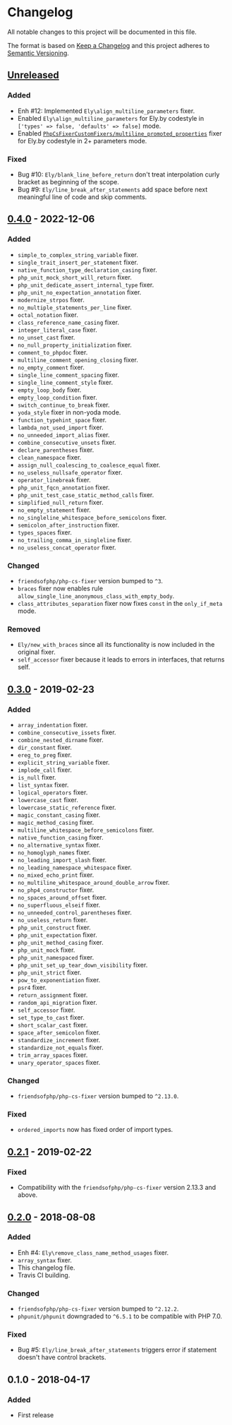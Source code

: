 # Changelog
All notable changes to this project will be documented in this file.

The format is based on [Keep a Changelog](http://keepachangelog.com/en/1.0.0/)
and this project adheres to [Semantic Versioning](http://semver.org/spec/v2.0.0.html).

## [Unreleased]
### Added
- Enh #12: Implemented `Ely\align_multiline_parameters` fixer.
- Enabled `Ely\align_multiline_parameters` for Ely.by codestyle in `['types' => false, 'defaults' => false]` mode.
- Enabled
  [`PhpCsFixerCustomFixers/multiline_promoted_properties`](https://github.com/kubawerlos/php-cs-fixer-custom-fixers#multilinepromotedpropertiesfixer)
  fixer for Ely.by codestyle in 2+ parameters mode.

### Fixed
- Bug #10: `Ely/blank_line_before_return` don't treat interpolation curly bracket as beginning of the scope.
- Bug #9: `Ely/line_break_after_statements` add space before next meaningful line of code and skip comments.

## [0.4.0] - 2022-12-06
### Added
- `simple_to_complex_string_variable` fixer.
- `single_trait_insert_per_statement` fixer.
- `native_function_type_declaration_casing` fixer.
- `php_unit_mock_short_will_return` fixer.
- `php_unit_dedicate_assert_internal_type` fixer.
- `php_unit_no_expectation_annotation` fixer.
- `modernize_strpos` fixer.
- `no_multiple_statements_per_line` fixer.
- `octal_notation` fixer.
- `class_reference_name_casing` fixer.
- `integer_literal_case` fixer.
- `no_unset_cast` fixer.
- `no_null_property_initialization` fixer.
- `comment_to_phpdoc` fixer.
- `multiline_comment_opening_closing` fixer.
- `no_empty_comment` fixer.
- `single_line_comment_spacing` fixer.
- `single_line_comment_style` fixer.
- `empty_loop_body` fixer.
- `empty_loop_condition` fixer.
- `switch_continue_to_break` fixer.
- `yoda_style` fixer in non-yoda mode.
- `function_typehint_space` fixer.
- `lambda_not_used_import` fixer.
- `no_unneeded_import_alias` fixer.
- `combine_consecutive_unsets` fixer.
- `declare_parentheses` fixer.
- `clean_namespace` fixer.
- `assign_null_coalescing_to_coalesce_equal` fixer.
- `no_useless_nullsafe_operator` fixer.
- `operator_linebreak` fixer.
- `php_unit_fqcn_annotation` fixer.
- `php_unit_test_case_static_method_calls` fixer.
- `simplified_null_return` fixer.
- `no_empty_statement` fixer.
- `no_singleline_whitespace_before_semicolons` fixer.
- `semicolon_after_instruction` fixer.
- `types_spaces` fixer.
- `no_trailing_comma_in_singleline` fixer.
- `no_useless_concat_operator` fixer.

### Changed
- `friendsofphp/php-cs-fixer` version bumped to `^3`.
- `braces` fixer now enables rule `allow_single_line_anonymous_class_with_empty_body`.
- `class_attributes_separation` fixer now fixes `const` in the `only_if_meta` mode.

### Removed
- `Ely/new_with_braces` since all its functionality is now included in the original fixer.
- `self_accessor` fixer because it leads to errors in interfaces, that returns self.

## [0.3.0] - 2019-02-23
### Added
- `array_indentation` fixer.
- `combine_consecutive_issets` fixer.
- `combine_nested_dirname` fixer.
- `dir_constant` fixer.
- `ereg_to_preg` fixer.
- `explicit_string_variable` fixer.
- `implode_call` fixer.
- `is_null` fixer.
- `list_syntax` fixer.
- `logical_operators` fixer.
- `lowercase_cast` fixer.
- `lowercase_static_reference` fixer.
- `magic_constant_casing` fixer.
- `magic_method_casing` fixer.
- `multiline_whitespace_before_semicolons` fixer.
- `native_function_casing` fixer.
- `no_alternative_syntax` fixer.
- `no_homoglyph_names` fixer.
- `no_leading_import_slash` fixer.
- `no_leading_namespace_whitespace` fixer.
- `no_mixed_echo_print` fixer.
- `no_multiline_whitespace_around_double_arrow` fixer.
- `no_php4_constructor` fixer.
- `no_spaces_around_offset` fixer.
- `no_superfluous_elseif` fixer.
- `no_unneeded_control_parentheses` fixer.
- `no_useless_return` fixer.
- `php_unit_construct` fixer.
- `php_unit_expectation` fixer.
- `php_unit_method_casing` fixer.
- `php_unit_mock` fixer.
- `php_unit_namespaced` fixer.
- `php_unit_set_up_tear_down_visibility` fixer.
- `php_unit_strict` fixer.
- `pow_to_exponentiation` fixer.
- `psr4` fixer.
- `return_assignment` fixer.
- `random_api_migration` fixer.
- `self_accessor` fixer.
- `set_type_to_cast` fixer.
- `short_scalar_cast` fixer.
- `space_after_semicolon` fixer.
- `standardize_increment` fixer.
- `standardize_not_equals` fixer.
- `trim_array_spaces` fixer.
- `unary_operator_spaces` fixer.

### Changed
- `friendsofphp/php-cs-fixer` version bumped to `^2.13.0`.

### Fixed
- `ordered_imports` now has fixed order of import types.

## [0.2.1] - 2019-02-22
### Fixed
- Compatibility with the `friendsofphp/php-cs-fixer` version 2.13.3 and above.

## [0.2.0] - 2018-08-08
### Added
- Enh #4: `Ely\remove_class_name_method_usages` fixer.
- `array_syntax` fixer.
- This changelog file.
- Travis CI building.

### Changed
- `friendsofphp/php-cs-fixer` version bumped to `^2.12.2`.
- `phpunit/phpunit` downgraded to `^6.5.1` to be compatible with PHP 7.0.

### Fixed
- Bug #5: `Ely/line_break_after_statements` triggers error if statement doesn't have control brackets.

## 0.1.0 - 2018-04-17
### Added
- First release

[Unreleased]: https://github.com/olivierlacan/keep-a-changelog/compare/0.4.0...HEAD
[0.4.0]: https://github.com/elyby/php-code-style/compare/0.3.0...0.4.0
[0.3.0]: https://github.com/elyby/php-code-style/compare/0.2.1...0.3.0
[0.2.1]: https://github.com/elyby/php-code-style/compare/0.2.0...0.2.1
[0.2.0]: https://github.com/elyby/php-code-style/compare/0.1.0...0.2.0
